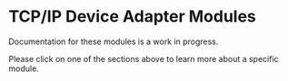 # TCP/IP Device Adapter Modules
Documentation for these modules is a work in progress.

Please click on one of the sections above to learn more about a specific module.
